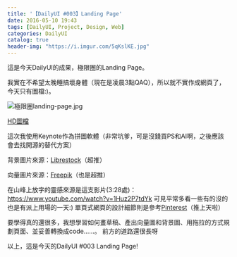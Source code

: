 ```yaml
---
title: '【DailyUI #003】Landing Page'
date: 2016-05-10 19:43
tags: [DailyUI, Project, Design, Web]
categories: DailyUI
catalog: true
header-img: "https://i.imgur.com/5qKslKE.jpg"
---
```


這是今天DailyUI的成果，極限圈的Landing Page。

我實在不希望太晚睡搞壞身體（現在是凌晨3點QAQ），所以就不實作成網頁了，今天只有圖檔:)。

<!-- more -->

![極限圈landing-page.jpg](https://i.imgur.com/5nDhx57.jpg)

[HD圖檔](https://imgur.com/SXfzDlx)

這次我使用Keynote作為拼圖軟體（非常坑爹，可是沒錢買PS和AI啊，之後應該會去找開源的替代方案）

背景圖片來源：[Librestock](librestock.com)（超推）

向量圖片來源：[Freepik](freepik.com)（也是超推）

在山峰上放字的靈感來源是這支影片(3:28處)：https://www.youtube.com/watch?v=1Huz2P7tdYk
可見平常多看一些有的沒的也是有派上用場的一天:)
單頁式網頁的設計細節則是參考[Pinterest](https://www.pinterest.com/search/pins/?q=landing%20page&rs=typed&0=landing%7Ctyped&1=page%7Ctyped)（推上天啦）

要學得真的還很多，我想學習如何畫草稿、產出向量圖和背景圖、用拖拉的方式規劃頁面、並妥善轉換成code......。
前方的道路還很長呀

以上，這是今天的DailyUI #003 Landing Page!